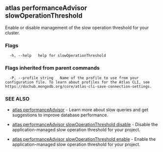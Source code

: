 ## atlas performanceAdvisor slowOperationThreshold

Enable or disable management of the slow operation threshold for your cluster.






### Flags

```
  -h, --help   help for slowOperationThreshold

```


### Flags inherited from parent commands

```
  -P, --profile string   Name of the profile to use from your configuration file. To learn about profiles for the Atlas CLI, see https://dochub.mongodb.org/core/atlas-cli-save-connection-settings.

```

### SEE ALSO


* [atlas performanceAdvisor](atlas_performanceAdvisor.md)	- Learn more about slow queries and get suggestions to improve database performance.

* [atlas performanceAdvisor slowOperationThreshold disable](atlas_performanceAdvisor_slowOperationThreshold_disable.md)	- Disable the application-managed slow operation threshold for your project.

* [atlas performanceAdvisor slowOperationThreshold enable](atlas_performanceAdvisor_slowOperationThreshold_enable.md)	- Enable the application-managed slow operation threshold for your project.



